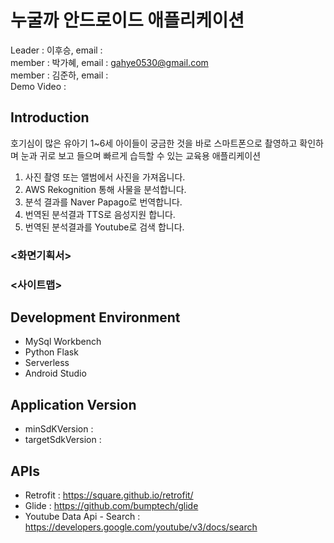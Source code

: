 # 누굴까 안드로이드 애플리케이션
Leader : 이후승,
email : <br>
member : 박가혜,
email : gahye0530@gmail.com<br>
member : 김준하,
email : <br>
Demo Video : 

## Introduction
호기심이 많은 유아기 1~6세 아이들이 궁금한 것을 바로 스마트폰으로 촬영하고 확인하며 눈과 귀로 보고 들으며 빠르게 습득할 수 있는 교육용 애플리케이션<br>
1) 사진 촬영 또는 앨범에서 사진을 가져옵니다. 
2) AWS Rekognition 통해 사물을 분석합니다.
3) 분석 결과를 Naver Papago로 번역합니다. 
4) 번역된 분석결과 TTS로 음성지원 합니다. 
5) 번역된 분석결과를 Youtube로 검색 합니다. 

### <화면기획서>

### <사이트맵>

## Development Environment
- MySql Workbench
- Python Flask
- Serverless
- Android Studio

## Application Version
- minSdKVersion :
- targetSdkVersion :

## APIs
- Retrofit : https://square.github.io/retrofit/
- Glide : https://github.com/bumptech/glide
- Youtube Data Api - Search : https://developers.google.com/youtube/v3/docs/search
